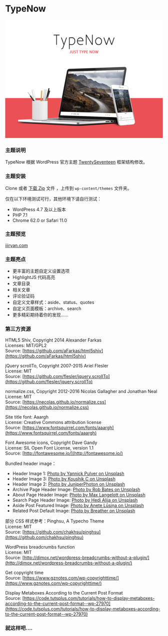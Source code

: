 # TypeNow

![screenchot](screenshot.png)

### 主题说明

TypeNow 根据 WordPress 官方主题 [TwentySeventeen](https://github.com/WordPress/WordPress/tree/master/wp-content/themes/twentyseventeen) 框架结构修改。

### 主题安装

Clone 或者 [下载 Zip](https://github.com/85Ryan/TypeNow/releases/latest) 文件 ，上传到 `wp-content/themes` 文件夹。

仅在以下环境测试可行，其他环境下请自行测试：

- WordPress 4.7 及以上版本
- PHP 7.1
- Chrome 62.0 or Safari 11.0

### 主题预览

[iiiryan.com](https://iiiryan.com)

### 主题亮点

- 更丰富的主题自定义设置选项
- HighlightJS 代码高亮
- 文章目录
- 相关文章
- 评论验证码
- 自定义文章样式：aside、status、quotes
- 自定义页面模板：archive、search
- 更多精彩期待着你的发现……

### 第三方资源

HTML5 Shiv, Copyright 2014 Alexander Farkas  
Licenses: MIT/GPL2  
Source: [https://github.com/aFarkas/html5shiv](https://github.com/aFarkas/html5shiv)  

jQuery scrollTo, Copyright 2007-2015 Ariel Flesler  
License: MIT  
Source: [https://github.com/flesler/jquery.scrollTo](https://github.com/flesler/jquery.scrollTo)  

normalize.css, Copyright 2012-2016 Nicolas Gallagher and Jonathan Neal  
License: MIT  
Source: [https://necolas.github.io/normalize.css](https://necolas.github.io/normalize.css)  

Site title font: Aaargh  
License: Creative Commons attribution license  
Source: [https://www.fontsquirrel.com/fonts/aaargh](https://www.fontsquirrel.com/fonts/aaargh)  

Font Awesome icons, Copyright Dave Gandy  
License: SIL Open Font License, version 1.1  
Source: [http://fontawesome.io/](http://fontawesome.io/)  

Bundled header image：

- Header Image 1: [Photo by Yannick Pulver on Unsplash](https://unsplash.com/photos/5i664o1oY4c)
- Header Image 3: [Photo by Koushik C on Unsplash](https://unsplash.com/photos/qitMAOQVEC4)
- Header Image 2: [Photo by JuniperPhoton on Unsplash](https://unsplash.com/photos/SjkzLV7wfUg)
- Archive Page Header Image: [Photo by Rob Bates on Unsplash](https://unsplash.com/photos/AyYW_bUWerc)
- About Page Header Image: [Photo by Max Langelott on Unsplash](https://unsplash.com/photos/Hw62tzAkXXE)
- Search Page Header Image: [Photo by Hedi Alija on Unsplash](https://unsplash.com/photos/V21dkuL8dnM)
- Aside Post Featured Image: [Photo by Anete Lūsiņa on Unsplash](https://unsplash.com/photos/VwiLLyETLcQ)
- Related Post Default Image: [Photo by Breather on Unsplash](https://unsplash.com/photos/pDifHWbftrg)

部分 CSS 样式参考：Pinghsu, A Typecho Theme  
License: MIT  
Source: [https://github.com/chakhsu/pinghsu](https://github.com/chakhsu/pinghsu)  

WordPress breadcrumbs function  
License: MIT  
Source: [http://dimox.net/wordpress-breadcrumbs-without-a-plugin/](http://dimox.net/wordpress-breadcrumbs-without-a-plugin/)  

Get copyright time  
Source: [https://www.gznotes.com/wp-copyrighttime/](https://www.gznotes.com/wp-copyrighttime/)  

Display Metaboxes According to the Current Post Format  
Source: [https://code.tutsplus.com/tutorials/how-to-display-metaboxes-according-to-the-current-post-format--wp-27970](https://code.tutsplus.com/tutorials/how-to-display-metaboxes-according-to-the-current-post-format--wp-27970)  

### 就这样吧....